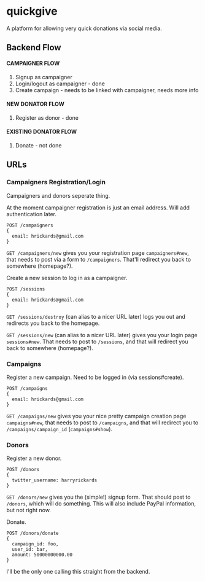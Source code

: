 quickgive
=========

A platform for allowing very quick donations via social media.


## Backend Flow
#### CAMPAIGNER FLOW
1. Signup as campaigner
2. Login/logout as campaigner - done
3. Create campaign - needs to be linked with campaigner, needs more info

#### NEW DONATOR FLOW
1. Register as donor - done

#### EXISTING DONATOR FLOW
1. Donate - not done

## URLs
### Campaigners Registration/Login
Campaigners and donors seperate thing.

At the moment campaigner registration is just an email address. Will add authentication later.

    POST /campaigners
    {
      email: hrickards@gmail.com
    }

`GET /campaigners/new` gives you your registration page `campaigners#new`, that needs to post via a form to `/campaigners`. That'll redirect you back to somewhere (homepage?).

Create a new session to log in as a campaigner.

    POST /sessions
    {
      email: hrickards@gmail.com
    }

`GET /sessions/destroy` (can alias to a nicer URL later) logs you out and redirects you back to the homepage.

`GET /sessions/new` (can alias to a nicer URL later) gives you your login page `sessions#new`. That needs to post to `/sessions`, and that will redirect you back to somewhere (homepage?).

### Campaigns
Register a new campaign. Need to be logged in (via sessions#create).

    POST /campaigns
    {
      email: hrickards@gmail.com
    }

`GET /campaigns/new` gives you your nice pretty campaign creation page `campaigns#new`, that needs to post to `/campaigns`, and that will redirect you to `/campaigns/campaign_id` (`campaigns#show`).


### Donors
Register a new donor.

    POST /donors
    {
      twitter_username: harryrickards
    }

`GET /donors/new` gives you the (simple!) signup form. That should post to `/donors`, which will do something. This will also include PayPal information, but not right now.

Donate.

    POST /donors/donate
    {
      campaign_id: foo,
      user_id: bar,
      amount: 50000000000.00
    }

I'll be the only one calling this straight from the backend.
